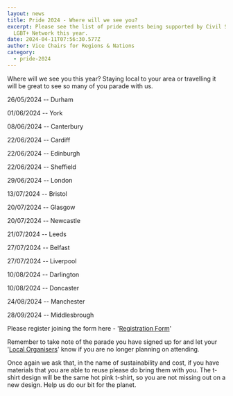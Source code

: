 ```yaml
---
layout: news
title: Pride 2024 - Where will we see you?
excerpt: Please see the list of pride events being supported by Civil Service
  LGBT+ Network this year.
date: 2024-04-11T07:56:30.577Z
author: Vice Chairs for Regions & Nations
category:
  - pride-2024
---
```

W﻿here will we see you this year? Staying local to your area or travelling it will be great to see so many of you parade with us. 

26/05/2024 -- Durham

01/06/2024 -- York

08/06/2024 -- Canterbury

22/06/2024 -- Cardiff

22/06/2024 -- Edinburgh

22/06/2024 -- Sheffield

29/06/2024 -- London

13/07/2024 -- Bristol

20/07/2024 -- Glasgow

20/07/2024 -- Newcastle

21/07/2024 -- Leeds

27/07/2024 -- Belfast

27/07/2024 -- Liverpool

10/08/2024 -- Darlington

1﻿0/08/2024 -- Doncaster

24/08/2024 -- Manchester

28/09/2024 -- Middlesbrough

P﻿lease register joining the form here - '[Registration Form](https://forms.gle/Jo594SFMEYfwdKSK7)'

R﻿emember to take note of the parade you have signed up for and let your '[Local Organisers](https://www.civilservice.lgbt/team/)' know if you are no longer planning on attending. 

O﻿nce again we ask that, in the name of sustainability and cost, if you have materials that you are able to reuse please do bring them with you. The t-shirt design will be the same hot pink t-shirt, so you are not missing out on a new design. Help us do our bit for the planet.